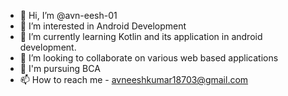 - 👋 Hi, I’m @avn-eesh-01
- 👀 I’m interested in Android Development
- 🌱 I’m currently learning Kotlin and its application in android development.
- 💞️ I’m looking to collaborate on various web based applications
- 🌱 I'm pursuing BCA
- 📫 How to reach me - avneeshkumar18703@gmail.com

<!---
avn-eesh-01/avn-eesh-01 is a ✨ special ✨ repository because its `README.md` (this file) appears on your GitHub profile.
You can click the Preview link to take a look at your changes.
--->
